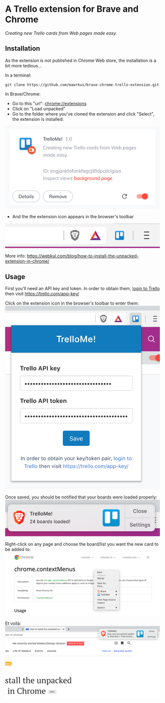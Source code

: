 # A Trello extension for Brave and Chrome

*Creating new Trello cards from Web pages made easy.*

## Installation

As the extension is not published in Chrome Web store, the installation is a bit more tedious...

In a terminal:
  ```shell
  git clone https://github.com/mawrkus/brave-chrome-trello-extension.git
  ```

In Brave/Chrome:

- Go to this "url": [chrome://extensions](chrome://extensions)
- Click on "Load unpacked"
- Go to the folder where you've cloned the extension and click "Select", the extension is installed:
<img src="docs/extension-details.png" alt="Extension details" />

- And the the extension icon appears in the browser's toolbar
<img src="docs/toolbar-with-extension.png" alt="Extension icon in toolbar" />

More info: https://webkul.com/blog/how-to-install-the-unpacked-extension-in-chrome/

## Usage

First you'll need an API key and token.
In order to obtain them, <a href="https://trello.com/login" target="_blank">login to Trello</a> then visit <a href="https://trello.com/app-key/" target="_blank">https://trello.com/app-key/</a>

Click on the extension icon in the browser's toolbar to enter them:
<img src="docs/extension-popup.png" alt="TrelloMe! popup" />

Once saved, you should be notified that your boards were loaded properly:
<img src="docs/extension-boards-loaded-notification.png" alt="Boards loaded notification" />

Right-click on any page and choose the board/list you want the new card to be added to:
<img src="docs/extension-menu.png" alt="TrelloMe! menu" />

Et voilà:
<img src="docs/extension-card-added-notification.png" alt="Card added notification" />
